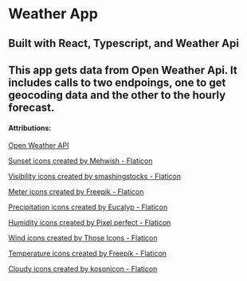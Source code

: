 #  Weather App
## Built with React, Typescript, and Weather Api

## This app gets data from Open Weather Api. It includes calls to two endpoings, one to get geocoding data and the other to the hourly forecast. 

#### Attributions:
[Open Weather API](https://openweathermap.org/api)

<a href="https://www.flaticon.com/free-icons/sunset" title="sunset icons">Sunset icons created by Mehwish - Flaticon</a>

<a href="https://www.flaticon.com/free-icons/visibility" title="visibility icons">Visibility icons created by smashingstocks - Flaticon</a>

<a href="https://www.flaticon.com/free-icons/meter" title="meter icons">Meter icons created by Freepik - Flaticon</a>

<a href="https://www.flaticon.com/free-icons/precipitation" title="precipitation icons">Precipitation icons created by Eucalyp - Flaticon</a>

<a href="https://www.flaticon.com/free-icons/humidity" title="humidity icons">Humidity icons created by Pixel perfect - Flaticon</a>

<a href="https://www.flaticon.com/free-icons/wind" title="wind icons">Wind icons created by Those Icons - Flaticon</a>

<a href="https://www.flaticon.com/free-icons/temperature" title="temperature icons">Temperature icons created by Freepik - Flaticon</a>

<a href="https://www.flaticon.com/free-icons/cloudy" title="cloudy icons">Cloudy icons created by kosonicon - Flaticon</a>